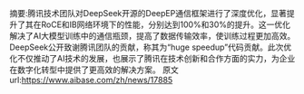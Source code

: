 摘要:腾讯技术团队对DeepSeek开源的DeepEP通信框架进行了深度优化，显著提升了其在RoCE和IB网络环境下的性能，分别达到100%和30%的提升。这一优化解决了AI大模型训练中的通信瓶颈，提高了数据传输效率，使训练过程更加高效。DeepSeek公开致谢腾讯团队的贡献，称其为“huge speedup”代码贡献。此次优化不仅推动了AI技术的发展，也展示了腾讯在技术创新和合作方面的实力，为企业在数字化转型中提供了更高效的解决方案。
原文url:https://www.aibase.com/zh/news/17885